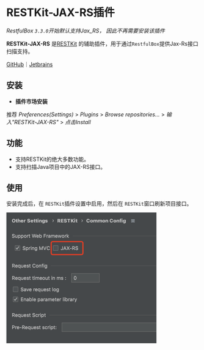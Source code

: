 # RESTKit-JAX-RS插件

_RestfulBox `3.3.0`开始默认支持Jax_RS， 因此不再需要安装该插件_

**RESTKit-JAX-RS** 是[RESTKit](https://plugins.jetbrains.com/plugin/14723-restfulbox) 的辅助插件，用于通过`RestfulBox`提供Jax-Rs接口扫描支持。

[GitHub](https://github.com/newhoo/RESTKit-JAX-RS)｜[Jetbrains](https://plugins.jetbrains.com/plugin/17955-restkit-jax-rs)

## 安装

- **插件市场安装**

推荐  _Preferences(Settings)_ > _Plugins_ > _Browse repositories..._ > _输入"RESTKit-JAX-RS"_ > _点击Install_

## 功能

- 支持RESTKit的绝大多数功能。
- 支持扫描Java项目中的JAX-RS接口。

## 使用

安装完成后，在 `RESTKit`插件设置中启用，然后在 `RESTKit`窗口刷新项目接口。

![](images/242433115256634.png)
